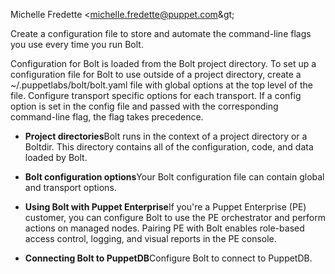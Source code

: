<?xml version="1.0" encoding="UTF-8"?><?path2rootmap-uri ./?>
<!DOCTYPE topic
  PUBLIC "-//OASIS//DTD DITA Topic//EN" "topic.dtd">
<topic id="configuring-bolt"><title>Configuring Bolt</title><prolog><author>Michelle Fredette &lt;michelle.fredette@puppet.com\&gt;</author></prolog><body><p>Create a configuration file to store and automate the command-line flags you use every time you run Bolt.</p><p>Configuration for Bolt is loaded from the <xref href="bolt_project_directories.md#" format="dita" type="topic">Bolt project directory</xref>. To set up a configuration file for Bolt to use outside of a project directory, create a <codeph>~/.puppetlabs/bolt/bolt.yaml</codeph> file with global options at the top level of the file. Configure transport specific options for each transport. If a config option is set in the config file and passed with the corresponding command-line flag, the flag takes precedence.</p><ul><li><p><b><xref href="bolt_project_directories.md#" format="dita" type="topic">Project directories</xref></b><?linebreak?>Bolt runs in the context of a project directory or a <codeph>Boltdir</codeph>. This directory contains all of the configuration, code, and data loaded by Bolt.</p></li><li><p><b><xref href="bolt_configuration_options.md" format="dita" type="topic">Bolt configuration options</xref></b><?linebreak?>Your Bolt configuration file can contain global and transport options.</p></li><li><p><b><xref href="bolt_configure_orchestrator.md" format="dita" type="topic">Using Bolt with Puppet Enterprise</xref></b><?linebreak?>If you're a Puppet Enterprise \(PE\) customer, you can configure Bolt to use the PE orchestrator and perform actions on managed nodes. Pairing PE with Bolt enables role-based access control, logging, and visual reports in the PE console.</p></li><li><p><b><xref href="bolt_connect_puppetdb.md" format="dita" type="topic">Connecting Bolt to PuppetDB</xref></b><?linebreak?>Configure Bolt to connect to PuppetDB.</p></li></ul></body></topic>